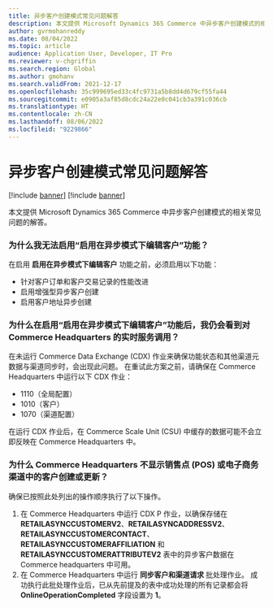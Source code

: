 ```yaml
---
title: 异步客户创建模式常见问题解答
description: 本文提供 Microsoft Dynamics 365 Commerce 中异步客户创建模式的相关常见问题的解答。
author: gvrmohanreddy
ms.date: 08/04/2022
ms.topic: article
audience: Application User, Developer, IT Pro
ms.reviewer: v-chgriffin
ms.search.region: Global
ms.author: gmohanv
ms.search.validFrom: 2021-12-17
ms.openlocfilehash: 35c999695ed33c4fc9731a5b8dd4d679cf55fa44
ms.sourcegitcommit: e0905a3af85d8cdc24a22e0c041cb3a391c036cb
ms.translationtype: HT
ms.contentlocale: zh-CN
ms.lasthandoff: 08/06/2022
ms.locfileid: "9229866"
---
```

# <a name="asynchronous-customer-creation-mode-faq"></a>异步客户创建模式常见问题解答

[!include [banner](includes/banner.md)]
[!include [banner](includes/preview-banner.md)]

本文提供 Microsoft Dynamics 365 Commerce 中异步客户创建模式的相关常见问题的解答。

### <a name="why-cant-i-enable-the-enable-editing-customers-in-asynchronous-mode-feature"></a>为什么我无法启用“启用在异步模式下编辑客户”功能？

在启用 **启用在异步模式下编辑客户** 功能之前，必须启用以下功能：

- 针对客户订单和客户交易记录的性能改进
- 启用增强型异步客户创建
- 启用客户地址异步创建

### <a name="why-do-i-still-see-real-time-service-calls-made-to-commerce-headquarters-after-the-enable-editing-customers-in-asynchronous-mode-feature-is-enabled"></a>为什么在启用“启用在异步模式下编辑客户”功能后，我仍会看到对 Commerce Headquarters 的实时服务调用？

在未运行 Commerce Data Exchange (CDX) 作业来确保功能状态和其他渠道元数据与渠道同步时，会出现此问题。 在重试此方案之前，请确保在 Commerce Headquarters 中运行以下 CDX 作业：

- 1110（全局配置）
- 1010（客户）
- 1070（渠道配置）

在运行 CDX 作业后，在 Commerce Scale Unit (CSU) 中缓存的数据可能不会立即反映在 Commerce Headquarters 中。

### <a name="why-doesnt-commerce-headquarters-show-customer-creation-or-updates-from-the-point-of-sale-pos-or-e-commerce-channel"></a>为什么 Commerce Headquarters 不显示销售点 (POS) 或电子商务渠道中的客户创建或更新？

确保已按照此处列出的操作顺序执行了以下操作。

1. 在 Commerce Headquarters 中运行 CDX P 作业，以确保存储在 **RETAILASYNCCUSTOMERV2**、**RETAILASYNCADDRESSV2**、**RETAILASYNCCUSTOMERCONTACT**、**RETAILASYNCCUSTOMERAFFILIATION** 和 **RETAILASYNCCUSTOMERATTRIBUTEV2** 表中的异步客户数据在 Commerce headquarters 中可用。
1. 在 Commerce Headquarters 中运行 **同步客户和渠道请求** 批处理作业。 成功执行此批处理作业后，已从先前提及的表中成功处理的所有记录都会将 **OnlineOperationCompleted** 字段设置为 **1**。

